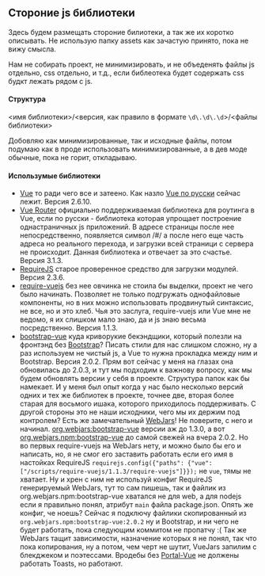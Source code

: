 ## Стороние js библиотеки

Здесь будем размещать стороние билиотеки, а так же их коротко описывать. Не использую папку assets как
 зачастую принято, пока не вижу смысла. 
 
 Нам не собирать проект, не минимизировать, и не объеденять файлы js отдельно, css отдельно, и т.д., 
 если библеотека будет содержать css будкт лежать рядом с js. 
 
 ####  Структура
 <имя библиотеки>/<версия, как правило в формате `\d\.\d\.\d`>/<файлы библиотеки>
 
Добовляю как минимизированные, так и исходные файлы, потом подумаю как в проде использовать минимизированные,
 а в дев моде обычные, пока не горит, откладываю.
 
 #### Использумые библиотеки
 
* [Vue](https://vuejs.org/) то ради чего все и затеено. Как назло [Vue по русски](https://ru.vuejs.org/index.html)
  сейчас лежит. Версия 2.6.10.
* [Vue Router](https://router.vuejs.org/) официально поддерживаемая библиотека для роутинга в Vue, если по русски - 
 библиотека которая упрощает построение однастраничных js приложений. В адресе страницы после нее непосредственно, 
 появляется символ /#/ а после него еще часть адреса но реального перехода, и загрузки всей страници с сервера
 не происходит. Данная библиотека и отвечает за это счастье. Версия 3.1.3.  
* [RequireJS](https://requirejs.org/) старое проверенное средство для загрузки модулей. Версия 2.3.6.
* [require-vuejs](https://github.com/edgardleal/require-vuejs) без нее овчинка не стоила бы выделки, проект
 не чего было начинать. Позволяет не только подгружать однофайловые компоненты, но в них можно использовать
 продвинутый синтаксис, не все, но и это хлеб. Чья это заслуга, require-vuejs или Vue мне не ведомо, я их
 слишком мало знаю, да и js знаю весьма посредственно. Версия 1.1.3.
* [bootstrap-vue](https://bootstrap-vue.js.org/) куда криворукие бекэндщики, который полезли на фронтэнд без 
 [Bootstrap](https://getbootstrap.com/)? Писать стили для нас слишком сложно, ну а раз используем не чистый js,
 а Vue то нужна прокладка между ним и Bootstrap. Версия 2.0.2. Прям вот сейчас у меня на глазах она обновилась до 
 2.0.3, и тут мы подходим к важнову вопросу, как мы будем обновлять версии у себя в проекте. Структура папок как бы
 намекает. И у меня был опыт когда у нас было несколько версий одних и тех же библиотек в проекте, точнее две, 
 вторая более старая для восьмого ишака, которого приходилось поддерживать. С другой стороны это не наши исходники,
 чего мы их держим под контролем? Есть же замечательный [WebJars](https://www.webjars.org/)! Не поверите, с него и 
 начинал. [org.webjars:bootstrap-vue](http://github.com/webjars/bootstrap-vue) версии аж до 1.3.0, а вот
 [org.webjars.npm:bootstrap-vue](https://github.com/bootstrap-vue/bootstrap-vue) до самой свежей на вчера 2.0.2. Но
 во первых require-vuejs на WebJars нету, и можно было бы его и написать, но, я не смог его заставить работать если его
 имя в настойках RequireJS `requirejs.config({"paths": {"vue": ["/scripts/require-vuejs/1.1.3/require-vuejs"]}});` не
 `vue`, тямы не хватает. Ну и хрен с ним не используй конфиг RequireJS генерируемый WebJars, тут то сам пишешь, так 
 и файлик из org.webjars.npm:bootstrap-vue хватался не для web, а для nodejs если я правильно понял, атрибут `main`
 файла package.json. Опять же конфиг, че ноешь? Сейчас я подключу файлики скопированный из 
 `org.webjars.npm:bootstrap-vue:2.0.2` ну и Bootstrap, и ни чего не будет работать, пока следующим коммитом не
  пропатчу :( Так же WebJars тащит зависимости, назначение которых я не понял, так что пока копирования, ну а потом,
  чем черт не шутит, VueJars запилим с блекджеком и поэтессами. Вродебы без [Portal-Vue](https://portal-vue.linusb.org/) 
  не должены работать Toasts, но работают.
